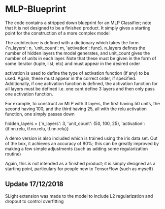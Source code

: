 # MLP-Blueprint
The code contains a stripped down blueprint for an MLP Classifier; note that it is not designed to be a finished product. It simply gives a starting point for the construction of a more complex model

The architecture is defined with a dictionary which takes the form {'n_layers': n, 'unit_count': m, 'activation': func}. 
n_layers defines the number of hidden layers the model generates, and unit_count gives the number of units in each layer. Note that these must be given in the form of some iterator (tuple, list, etc) and must appear in the desired order

activation is used to define the type of activation function (if any) to be used. Again, these must appear in the correct order, if specified. Additionally, if one activation function is defined, the activation function for all layers must be defined i.e. one cant define 3 layers and then only pass one activation function.

For example, to construct an MLP with 3 layers, the first having 50 units, the second having 100, and the third having 25, all with the relu activation function, one simply passes down

hidden_layers = {'n_layers': 3, 'unit_count': (50, 100, 25), 'activation': (tf.nn.relu, tf.nn.relu, tf.nn.relu)}

A demo version is also included which is trained using the iris data set. Out of the box, it achieves an accuracy of 80%; this can be greatly improved by making a few simple adjustments (such as adding some regularization routine)

Again, this is not intended as a finished product; it is simply designed as a starting point, particulary for people new to TensorFlow (such as myself)

Update 17/12/2018
-----------------

SLight extension was made to the model to include L2 regularization and dropout to control overfitting
